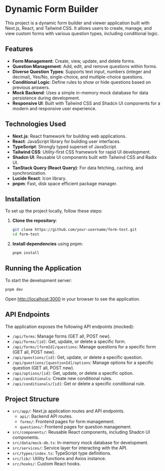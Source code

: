 # Dynamic Form Builder

This project is a dynamic form builder and viewer application built with Next.js, React, and Tailwind CSS. It allows users to create, manage, and view custom forms with various question types, including conditional logic.

## Features

- **Form Management**: Create, view, update, and delete forms.
- **Question Management**: Add, edit, and remove questions within forms.
- **Diverse Question Types**: Supports text input, numbers (integer and decimal), Yes/No, single-choice, and multiple-choice questions.
- **Conditional Logic**: Define rules to show or hide questions based on previous answers.
- **Mock Backend**: Uses a simple in-memory mock database for data persistence during development.
- **Responsive UI**: Built with Tailwind CSS and Shadcn UI components for a modern and responsive user experience.

## Technologies Used

- **Next.js**: React framework for building web applications.
- **React**: JavaScript library for building user interfaces.
- **TypeScript**: Strongly typed superset of JavaScript.
- **Tailwind CSS**: Utility-first CSS framework for rapid UI development.
- **Shadcn UI**: Reusable UI components built with Tailwind CSS and Radix UI.
- **TanStack Query (React Query)**: For data fetching, caching, and synchronization.
- **Lucide React**: Icon library.
- **pnpm**: Fast, disk space efficient package manager.

## Installation

To set up the project locally, follow these steps:

1.  **Clone the repository**:
    ```bash
    git clone https://github.com/your-username/form-test.git
    cd form-test
    ```

2.  **Install dependencies** using pnpm:
    ```bash
    pnpm install
    ```

## Running the Application

To start the development server:

```bash
pnpm dev
```

Open [http://localhost:3000](http://localhost:3000) in your browser to see the application.

## API Endpoints

The application exposes the following API endpoints (mocked):

-   `/api/forms`: Manage forms (GET all, POST new).
-   `/api/forms/[id]`: Get, update, or delete a specific form.
-   `/api/forms/[formId]/questions`: Manage questions for a specific form (GET all, POST new).
-   `/api/questions/[id]`: Get, update, or delete a specific question.
-   `/api/questions/[questionId]/options`: Manage options for a specific question (GET all, POST new).
-   `/api/options/[id]`: Get, update, or delete a specific option.
-   `/api/conditionals`: Create new conditional rules.
-   `/api/conditionals/[id]`: Get or delete a specific conditional rule.

## Project Structure

-   `src/app/`: Next.js application routes and API endpoints.
    -   `api/`: Backend API routes.
    -   `forms/`: Frontend pages for form management.
    -   `questions/`: Frontend pages for question management.
-   `src/components/`: Reusable React components, including Shadcn UI components.
-   `src/data/mock-db.ts`: In-memory mock database for development.
-   `src/services/`: Service layer for interacting with the API.
-   `src/types/index.ts`: TypeScript type definitions.
-   `src/lib/`: Utility functions and Axios instance.
-   `src/hooks/`: Custom React hooks.